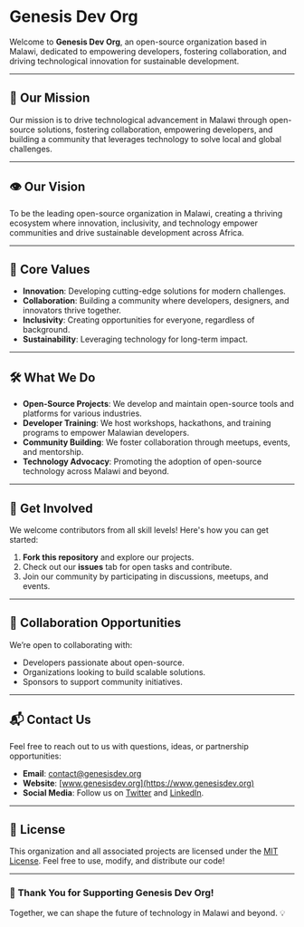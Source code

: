 # Genesis Dev Org

Welcome to **Genesis Dev Org**, an open-source organization based in Malawi, dedicated to empowering developers, fostering collaboration, and driving technological innovation for sustainable development.

---

## 🌟 **Our Mission**

Our mission is to drive technological advancement in Malawi through open-source solutions, fostering collaboration, empowering developers, and building a community that leverages technology to solve local and global challenges.

---

## 👁️ **Our Vision**

To be the leading open-source organization in Malawi, creating a thriving ecosystem where innovation, inclusivity, and technology empower communities and drive sustainable development across Africa.

---

## 🎯 **Core Values**

- **Innovation**: Developing cutting-edge solutions for modern challenges.
- **Collaboration**: Building a community where developers, designers, and innovators thrive together.
- **Inclusivity**: Creating opportunities for everyone, regardless of background.
- **Sustainability**: Leveraging technology for long-term impact.

---

## 🛠️ **What We Do**

- **Open-Source Projects**: We develop and maintain open-source tools and platforms for various industries.
- **Developer Training**: We host workshops, hackathons, and training programs to empower Malawian developers.
- **Community Building**: We foster collaboration through meetups, events, and mentorship.
- **Technology Advocacy**: Promoting the adoption of open-source technology across Malawi and beyond.

---

## 🚀 **Get Involved**

We welcome contributors from all skill levels! Here's how you can get started:

1. **Fork this repository** and explore our projects.
2. Check out our **issues** tab for open tasks and contribute.
3. Join our community by participating in discussions, meetups, and events.

---

## 🤝 **Collaboration Opportunities**

We’re open to collaborating with:
- Developers passionate about open-source.
- Organizations looking to build scalable solutions.
- Sponsors to support community initiatives.

---

## 📬 **Contact Us**

Feel free to reach out to us with questions, ideas, or partnership opportunities:

- **Email**: [contact@genesisdev.org](mailto:contact@genesisdev.org)
- **Website**: [www.genesisdev.org](https://www.genesisdev.org)
- **Social Media**: Follow us on [Twitter](https://twitter.com/genesisdevorg) and [LinkedIn](https://linkedin.com/company/genesisdevorg).

---

## 📄 **License**

This organization and all associated projects are licensed under the [MIT License](LICENSE). Feel free to use, modify, and distribute our code!

---

### 🙌 **Thank You for Supporting Genesis Dev Org!**

Together, we can shape the future of technology in Malawi and beyond. 💡
